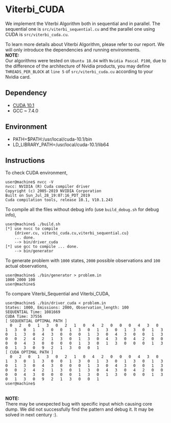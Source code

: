 # Viterbi_CUDA
We implement the Viterbi Algorithm both in sequential and in parallel.
The sequential one is `src/viterbi_sequential.cu` and the parallel one using
  CUDA is `src/viterbi_cuda.cu`. <br>

To learn more details about Viterbi Algorithm, please refer to our report.
 We will only introduce the dependencies and running environments.<br>
<strong>NOTE:</strong><br>
Our algorithms were tested on `Ubuntu 18.04` with `Nvidia Pascal P100`, due to the difference of  the architecture of Nvidia products, you may define `THREADS_PER_BLOCK` at `line
  5` of  `src/viterbi_cuda.cu` according to your Nvidia card.
## Dependency
-   [CUDA 10.1](https://developer.nvidia.com/cuda-10.1-download-archive
)
-   GCC ~ 7.4.0
 
## Environment
+ PATH=$PATH:/usr/local/cuda-10.1/bin
+ LD_LIBRARY_PATH=/usr/local/cuda-10.1/lib64

## Instructions
To check CUDA environment,
```shell script
user@machine$ nvcc -V
nvcc: NVIDIA (R) Cuda compiler driver
Copyright (c) 2005-2019 NVIDIA Corporation
Built on Sun_Jul_28_19:07:16_PDT_2019
Cuda compilation tools, release 10.1, V10.1.243
```
To compile all the files without debug info (use `build_debug.sh` for debug
 info),
```shell script
user@machine$ ./build.sh 
[*] use nvcc to compile 
	{driver.cu, viterbi_cuda.cu,viterbi_sequential.cu}
	... done.
	--> bin/driver_cuda
[*] use gcc to compile ... done.
	--> bin/generator
```
To generate problem with `1000` states, `2000` possible observations and `100`
 actual observations,
```shell script
user@machine$ ./bin/generator > problem.in
1000 2000 100
user@machine$ 
```
To compare Viterbi_Sequential and Viterbi_CUDA,
```shell script
user@machine$ ./bin/driver_cuda < problem.in 
States: 1000, Emissions: 2000, Observation_length: 100
SEQUENTIAL Time: 1081669
CUDA Time: 37556
[ SEQUENTIAL OPTIMAL PATH ]
  0   2   0   1   3   0   2   1   0   4   2   0   0   0   4   3   0   1   3   0   1   3   0   0   1   3   0   1   3   0   1   3   0   1   3   0   1   3   0   4   3   0   0   0   1   3   0   4   3   0   0   1   3   0   0   2   4   2   1   3   0   1   3   0   4   3   0   4   2   0   0   0   0   4   3   0   0   0   0   1   3   0   1   3   0   0   0   1   3   0   1   3   0   9   2   1   3   0   0   1 
[ CUDA OPTIMAL PATH ]
  0   2   0   1   3   0   2   1   0   4   2   0   0   0   4   3   0   1   3   0   1   3   0   0   1   3   0   1   3   0   1   3   0   1   3   0   1   3   0   4   3   0   0   0   1   3   0   4   3   0   0   1   3   0   0   2   4   2   1   3   0   1   3   0   4   3   0   4   2   0   0   0   0   4   3   0   0   0   0   1   3   0   1   3   0   0   0   1   3   0   1   3   0   9   2   1   3   0   0   1
user@machine$ 
```

<br><strong>NOTE:</strong><br>
There may be unexpected bug with specific input which causing core
 dump. We did not successfully find the pattern and debug it. It may be
  solved in next century :).



